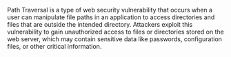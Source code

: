 Path Traversal is a type of web security vulnerability that occurs when a user can manipulate file paths in an application to access directories and files that are outside the intended directory. Attackers exploit this vulnerability to gain unauthorized access to files or directories stored on the web server, which may contain sensitive data like passwords, configuration files, or other critical information.
